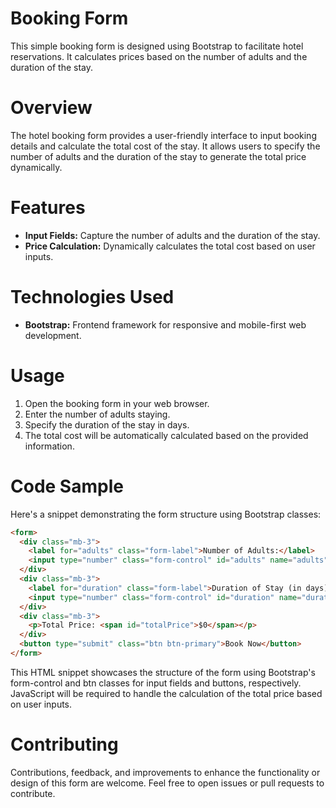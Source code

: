 # Booking Form
This simple booking form is designed using Bootstrap to facilitate hotel reservations. It calculates prices based on the number of adults and the duration of the stay.

# Overview
The hotel booking form provides a user-friendly interface to input booking details and calculate the total cost of the stay. It allows users to specify the number of adults and the duration of the stay to generate the total price dynamically.

# Features
*   **Input Fields:** Capture the number of adults and the duration of the stay.
*   **Price Calculation:** Dynamically calculates the total cost based on user inputs.

# Technologies Used
*   **Bootstrap:** Frontend framework for responsive and mobile-first web development.

# Usage
1.  Open the booking form in your web browser.
2.  Enter the number of adults staying.
3.  Specify the duration of the stay in days.
4.  The total cost will be automatically calculated based on the provided information.

# Code Sample
Here's a snippet demonstrating the form structure using Bootstrap classes:
```html
<form>
  <div class="mb-3">
    <label for="adults" class="form-label">Number of Adults:</label>
    <input type="number" class="form-control" id="adults" name="adults" min="1" required>
  </div>
  <div class="mb-3">
    <label for="duration" class="form-label">Duration of Stay (in days):</label>
    <input type="number" class="form-control" id="duration" name="duration" min="1" required>
  </div>
  <div class="mb-3">
    <p>Total Price: <span id="totalPrice">$0</span></p>
  </div>
  <button type="submit" class="btn btn-primary">Book Now</button>
</form>
```
This HTML snippet showcases the structure of the form using Bootstrap's form-control and btn classes for input fields and buttons, respectively. JavaScript will be required to handle the calculation of the total price based on user inputs.

# Contributing
Contributions, feedback, and improvements to enhance the functionality or design of this form are welcome. Feel free to open issues or pull requests to contribute.
